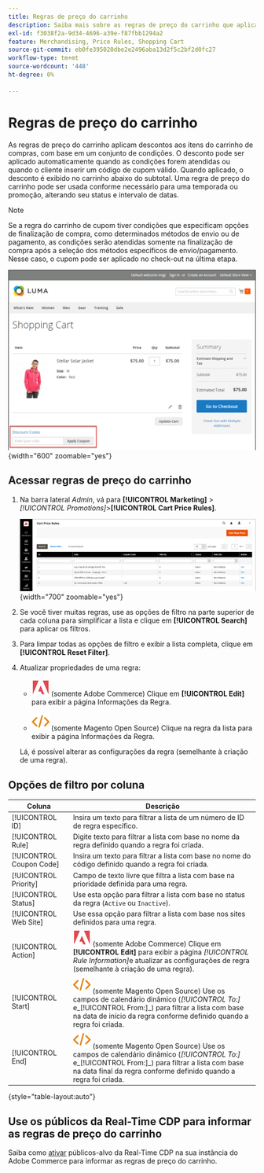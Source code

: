 ```yaml
---
title: Regras de preço do carrinho
description: Saiba mais sobre as regras de preço do carrinho que aplicam descontos aos itens do carrinho com base em um conjunto de condições.
exl-id: f3038f2a-9d34-4696-a39e-f87fbb1294a2
feature: Merchandising, Price Rules, Shopping Cart
source-git-commit: eb0fe395020dbe2e2496aba13d2f5c2bf2d0fc27
workflow-type: tm+mt
source-wordcount: '448'
ht-degree: 0%

---
```


# Regras de preço do carrinho

As regras de preço do carrinho aplicam descontos aos itens do carrinho de compras, com base em um conjunto de condições. O desconto pode ser aplicado automaticamente quando as condições forem atendidas ou quando o cliente inserir um código de cupom válido. Quando aplicado, o desconto é exibido no carrinho abaixo do subtotal. Uma regra de preço do carrinho pode ser usada conforme necessário para uma temporada ou promoção, alterando seu status e intervalo de datas.

>[!NOTE]
>
>Se a regra do carrinho de cupom tiver condições que especificam opções de finalização de compra, como determinados métodos de envio ou de pagamento, as condições serão atendidas somente na finalização de compra após a seleção dos métodos específicos de envio/pagamento. Nesse caso, o cupom pode ser aplicado no check-out na última etapa.

![Exemplo de vitrine - cupom de aplicação do carrinho](./assets/storefront-cart-apply-coupon.png){width="600" zoomable="yes"}

## Acessar regras de preço do carrinho

1. Na barra lateral _Admin_, vá para **[!UICONTROL Marketing]** > _[!UICONTROL Promotions]_>**[!UICONTROL Cart Price Rules]**.

   ![Regra de preço do carrinho](./assets/price-rule-cart.png){width="700" zoomable="yes"}

1. Se você tiver muitas regras, use as opções de filtro na parte superior de cada coluna para simplificar a lista e clique em **[!UICONTROL Search]** para aplicar os filtros.

1. Para limpar todas as opções de filtro e exibir a lista completa, clique em **[!UICONTROL Reset Filter]**.

1. Atualizar propriedades de uma regra:

   - ![Adobe Commerce](../assets/adobe-logo.svg) (somente Adobe Commerce) Clique em **[!UICONTROL Edit]** para exibir a página Informações da Regra.

   - ![Magento Open Source](../assets/open-source.svg) (somente Magento Open Source) Clique na regra da lista para exibir a página Informações da Regra.

   Lá, é possível alterar as configurações da regra (semelhante à criação de uma regra).

## Opções de filtro por coluna

| Coluna | Descrição |
|--- |--- |
| [!UICONTROL ID] | Insira um texto para filtrar a lista de um número de ID de regra específico. |
| [!UICONTROL Rule] | Digite texto para filtrar a lista com base no nome da regra definido quando a regra foi criada. |
| [!UICONTROL Coupon Code] | Insira um texto para filtrar a lista com base no nome do código definido quando a regra foi criada. |
| [!UICONTROL Priority] | Campo de texto livre que filtra a lista com base na prioridade definida para uma regra. |
| [!UICONTROL Status] | Use esta opção para filtrar a lista com base no status da regra (`Active` ou `Inactive`). |
| [!UICONTROL Web Site] | Use essa opção para filtrar a lista com base nos sites definidos para uma regra. |
| [!UICONTROL Action] | ![Adobe Commerce](../assets/adobe-logo.svg) (somente Adobe Commerce) Clique em **[!UICONTROL Edit]** para exibir a página _[!UICONTROL Rule Information]_&#x200B;e atualizar as configurações de regra (semelhante à criação de uma regra). |
| [!UICONTROL Start] | ![Magento Open Source](../assets/open-source.svg) (somente Magento Open Source) Use os campos de calendário dinâmico (_[!UICONTROL To:]_&#x200B;e_[!UICONTROL From:]_) para filtrar a lista com base na data de início da regra conforme definido quando a regra foi criada. |
| [!UICONTROL End] | ![Magento Open Source](../assets/open-source.svg) (somente Magento Open Source) Use os campos de calendário dinâmico (_[!UICONTROL To:]_&#x200B;e_[!UICONTROL From:]_) para filtrar a lista com base na data final da regra conforme definido quando a regra foi criada. |

{style="table-layout:auto"}

## Use os públicos da Real-Time CDP para informar as regras de preço do carrinho

Saiba como [ativar](../customers/audience-activation.md) públicos-alvo da Real-Time CDP na sua instância do Adobe Commerce para informar as regras de preço do carrinho.
